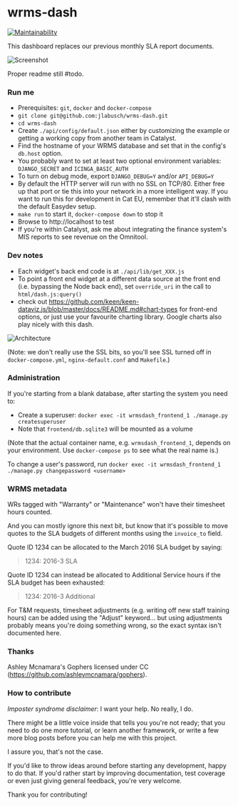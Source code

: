 # wrms-dash

[![Maintainability](https://api.codeclimate.com/v1/badges/aa20cf63acacc13e2fa0/maintainability)](https://codeclimate.com/github/jlabusch/wrms-dash/maintainability)

This dashboard replaces our previous monthly SLA report documents.

![Screenshot](https://github.com/jlabusch/wrms-dash/raw/master/example.png)

Proper readme still #todo.

### Run me

 - Prerequisites: `git`, `docker` and `docker-compose`
 - `git clone git@github.com:jlabusch/wrms-dash.git`
 - `cd wrms-dash`
 - Create `./api/config/default.json` either by customizing the example or getting a working copy from another team in Catalyst.
 - Find the hostname of your WRMS database and set that in the config's `db.host` option.
 - You probably want to set at least two optional environment variables: `DJANGO_SECRET` and `ICINGA_BASIC_AUTH`
 - To turn on debug mode, export `DJANGO_DEBUG=Y` and/or `API_DEBUG=Y`
 - By default the HTTP server will run with no SSL on TCP/80. Either free up that port or tie this into your network in a more intelligent way. If you want to run this for development in Cat EU, remember that it'll clash with the default Easydev setup.
 - `make run` to start it, `docker-compose down` to stop it
 - Browse to http://localhost to test
 - If you're within Catalyst, ask me about integrating the finance system's MIS reports to see revenue on the Omnitool.

### Dev notes

 - Each widget's back end code is at `./api/lib/get_XXX.js`
 - To point a front end widget at a different data source at the front end (i.e. bypassing the Node back end), set `override_uri` in the call to `html/dash.js:query()`
 - check out https://github.com/keen/keen-dataviz.js/blob/master/docs/README.md#chart-types for front-end options, or just use your favourite charting library. Google charts also play nicely with this dash.

![Architecture](https://github.com/jlabusch/wrms-dash/raw/master/overview.png)

(Note: we don't really use the SSL bits, so you'll see SSL turned off in `docker-compose.yml`, `nginx-default.conf` and `Makefile`.)

### Administration

If you're starting from a blank database, after starting the system you need to:

 - Create a superuser: `docker exec -it wrmsdash_frontend_1 ./manage.py createsuperuser`
 - Note that `frontend/db.sqlite3` will be mounted as a volume

(Note that the actual container name, e.g. `wrmsdash_frontend_1`, depends on your environment. Use `docker-compose ps` to see what the real name is.)

To change a user's password, run `docker exec -it wrmsdash_frontend_1 ./manage.py changepassword <username>`


### WRMS metadata

WRs tagged with "Warranty" or "Maintenance" won't have their timesheet hours counted.

And you can mostly ignore this next bit, but know that it's possible to move quotes to the SLA budgets of different months using the `invoice_to` field.

Quote ID 1234 can be allocated to the March 2016 SLA budget by saying:

> 1234: 2016-3 SLA

Quote ID 1234 can instead be allocated to Additional Service hours if the SLA budget has been exhausted:

> 1234: 2016-3 Additional

For T&M requests, timesheet adjustments (e.g. writing off new staff training hours) can be added using the "Adjust" keyword... but using adjustments probably means you're doing something wrong, so the exact syntax isn't documented here.


### Thanks

Ashley Mcnamara's Gophers licensed under CC (https://github.com/ashleymcnamara/gophers).


### How to contribute

*Imposter syndrome disclaimer*: I want your help. No really, I do.

There might be a little voice inside that tells you you're not ready; that you need to do one more tutorial, or learn another framework, or write a few more blog posts before you can help me with this project.

I assure you, that's not the case.

If you'd like to throw ideas around before starting any development, happy to do that. If you'd rather start by improving documentation, test coverage or even just giving general feedback, you're very welcome.

Thank you for contributing!
